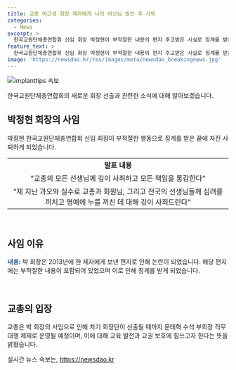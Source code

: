```yaml
---
title: 교총 여고생 회장 제자에게 나의 여신님 발언 후 사퇴
categories:
  - News
excerpt: >
  한국교원단체총연합회 신임 회장 박정현이 부적절한 내용의 편지 주고받은 사실로 징계를 받은 후, 당선 일주일 만에 자진 사퇴했습니다. 박 회장은 교총을 통해 깊이 사죄하고 책임을 통감한다며 사퇴 의사를 밝혔으며, 부적절한 행동에 대해 깊이 사죄하고 항상 제자들에게 미안한 마음을 간직하고 있다고 전했습니다. 교총은 박 회장 사퇴에 따라 체제가 변경되며, 교육 발전과 교권 보호에 노력을 기울일 것을 약속했습니다.
feature_text: >
  한국교원단체총연합회 신임 회장 박정현이 부적절한 내용의 편지 주고받은 사실로 징계를 받은 후, 당선 일주일 만에 자진 사퇴했습니다. 박 회장은 교총을 통해 깊이 사죄하고 책임을 통감한다며 사퇴 의사를 밝혔으며, 부적절한 행동에 대해 깊이 사죄하고 항상 제자들에게 미안한 마음을 간직하고 있다고 전했습니다. 교총은 박 회장 사퇴에 따라 체제가 변경되며, 교육 발전과 교권 보호에 노력을 기울일 것을 약속했습니다.
image: 'https://newsdao.kr/res/images/meta/newsdao_breakingnews.jpg'
---
```


<p><img src="https://newsdao.kr/res/images/meta/newsdao_breakingnews.jpg" alt="implanttips 속보" /></p>

<p data-ke-size="size16">한국교원단체총연합회의 새로운 회장 선출과 관련한 소식에 대해 알아보겠습니다.</p>

<h2 data-ke-size="size26">박정현 회장의 사임</h2>

<p data-ke-size="size16">박정현 한국교원단체총연합회 신임 회장이 부적절한 행동으로 징계를 받은 끝에 자진 사퇴하게 되었습니다.</p>

<table>
  <tr>
    <td style="text-align: center; height: 17px;"><b>발표 내용</b></td>
  </tr>
  <tr>
    <td style="text-align: center; height: 17px;">"교총의 모든 선생님께 깊이 사죄하고 모든 책임을 통감한다"</td>
  </tr>
  <tr>
    <td style="text-align: center; height: 17px;">"제 지난 과오와 실수로 교총과 회원님, 그리고 전국의 선생님들께 심려를 끼치고 명예에 누를 끼친 데 대해 깊이 사죄드린다"</td>
  </tr>
</table>

<p data-ke-size="size16">&nbsp;</p>

<h2 data-ke-size="size26">사임 이유</h2>

<p data-ke-size="size16"><b><span style="color: #1a5490;">내용:</span></b> 박 회장은 2013년에 한 제자에게 보낸 편지로 인해 논란이 되었습니다. 해당 편지에는 부적절한 내용이 포함되어 있었으며 이로 인해 징계를 받게 되었습니다.</p>

<p data-ke-size="size16">&nbsp;</p>

<h2 data-ke-size="size26">교총의 입장</h2>

<p data-ke-size="size16">교총은 박 회장의 사임으로 인해 차기 회장단이 선출될 때까지 문태혁 수석 부회장 직무대행 체제로 운영될 예정이며, 이에 대해 교육 발전과 교권 보호에 힘쓰고자 한다는 뜻을 밝혔습니다.</p>
실시간 뉴스 속보는, <a href="https://newsdao.kr" rel="dofollow">https://newsdao.kr</a>


